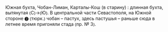 ---
---

Южная бухта, Чобан-Лиман, Карталы-Кош (в старину)
: длинная бухта, вытянутая ⦅С⦆→⦅Ю⦆. В центральной части Севастополя, на Южной стороне ❷ ⦅тюрк.⦆ чобан – пастух, здесь пастушья – раньше сюда в летнее время пригоняли стада ⦅пр. № 3⦆.
